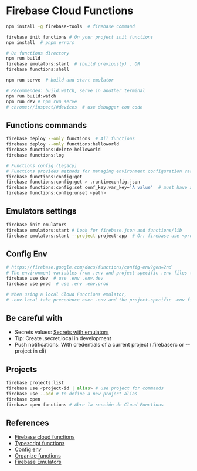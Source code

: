 # Firebase Cloud Functions
```bash
npm install -g firebase-tools  # firebase command

firebase init functions # On your project init functions
npm install  # pnpm errors

# On functions directory
npm run build
firebase emulators:start  # (build previously) . OR
firebase functions:shell

npm run serve  # build and start emulator

# Recommended: build:watch, serve in another terminal 
npm run build:watch
npm run dev # npm run serve 
# chrome://inspect/#devices  # use debugger con code
```

## Functions commands
```bash
firebase deploy --only functions  # All functions
firebase deploy --only functions:helloworld
firebase functions:delete helloworld
firebase functions:log

# Functions config (Legacy)
# Functions provides methods for managing environment configuration variables
firebase functions:config:get
firebase functions:config:get > .runtimeconfig.json
firebase functions:config:set conf_key.var_key='A value'  # must have a 2-part key
firebase functions:config:unset <path>
```

## Emulators settings
```bash
firebase init emulators
firebase emulators:start # Look for firebase.json and functions/lib
firebase emulators:start --project project-app  # Or: firebase use <project-id>
```

## Config Env
```bash
# https://firebase.google.com/docs/functions/config-env?gen=2nd
# The environment variables from .env and project-specific .env files (if they exist) will be included in all deployed functions.
firebase use dev  # use .env .env.dev
firebase use prod  # use .env .env.prod

# When using a local Cloud Functions emulator,
# .env.local take precedence over .env and the project-specific .env file.
```

## Be careful with
- Secrets values: [Secrets with emulators](https://firebase.google.com/docs/functions/config-env?gen=2nd#secrets_and_credentials_in_the_emulator)
- Tip: Create .secret.local in development
- Push notifications: With credentials of a current project (.firebaserc or --project in cli)


## Projects
```bash
firebase projects:list
firebase use <project-id | alias> # use project for commands
firebase use --add # to define a new project alias
firebase open 
firebase open functions # Abre la sección de Cloud Functions
```

## References
- [Firebase cloud functions](https://firebase.google.com/docs/functions/get-started)
- [Typescript functions](https://firebase.google.com/docs/functions/typescript)
- [Config env](https://firebase.google.com/docs/functions/config-env?gen=2nd)
- [Organize functions](https://firebase.google.com/docs/functions/organize-functions?gen=2nd)
- [Firebase Emulators](https://firebase.google.com/docs/emulator-suite)